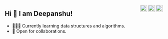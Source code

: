 <a href="https://twitter.com/XYZ" target="_blank" rel="nofollow"><img align="right" alt="Pratik's Twitter" width="22px" src="https://cdn.jsdelivr.net/npm/simple-icons@v3/icons/twitter.svg" /></a><a href="https://www.linkedin.com/in/XYZ" target="_blank" rel="nofollow"><img align="right" width="22px" src="https://cdn.jsdelivr.net/npm/simple-icons@v3/icons/linkedin.svg" /></a><a href="https://www.instagram.com/XYZ" target="_blank" rel="nofollow"><img align="right" width="22px" src="https://cdn.jsdelivr.net/npm/simple-icons@v3/icons/instagram.svg" /></a>

## Hi 👋 I am Deepanshu! 


- 👨🏽‍💻 Currently learning data structures and algorithms.
- 🤝 Open for collaborations.
